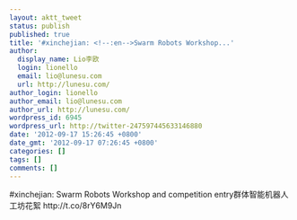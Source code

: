 ```yaml
---
layout: aktt_tweet
status: publish
published: true
title: '#xinchejian: <!--:en-->Swarm Robots Workshop...'
author:
  display_name: Lio李欧
  login: lionello
  email: lio@lunesu.com
  url: http://lunesu.com/
author_login: lionello
author_email: lio@lunesu.com
author_url: http://lunesu.com/
wordpress_id: 6945
wordpress_url: http://twitter-247597445633146880
date: '2012-09-17 15:26:45 +0800'
date_gmt: '2012-09-17 07:26:45 +0800'
categories: []
tags: []
comments: []
---
```

<p>#xinchejian: <!--:en-->Swarm Robots Workshop and competition entry<!--:--><!--:zh-->群体智能机器人工坊花絮<!--:--> http:&#47;&#47;t.co&#47;8rY6M9Jn</p>
